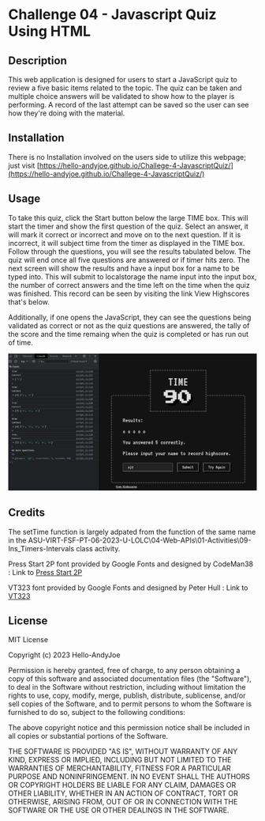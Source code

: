# Challenge 04 - Javascript Quiz Using HTML


## Description


This web application is designed for users to start a JavaScript quiz to review a five basic items related to the topic. The quiz can be taken and multiple choice answers will be validated to show how to the player is performing. A record of the last attempt can be saved so the user can see how they're doing with the material.


## Installation


There is no Installation involved on the users side to utilize this webpage; just visit [https://hello-andyjoe.github.io/Challege-4-JavascriptQuiz/](https://hello-andyjoe.github.io/Challege-4-JavascriptQuiz/)


## Usage


To take this quiz, click the Start button below the large TIME box. This will start the timer and show the first question of the quiz. Select an answer, it will mark it correct or incorrect and move on to the next question. If it is incorrect, it will subject time from the timer as displayed in the TIME box. Follow through the questions, you will see the results tabulated below. The quiz will end once all five questions are answered or if timer hits zero. The next screen will show the results and have a input box for a name to be typed into. This will submit to localstorage the name input into the input box, the number of correct answers and the time left on the time when the quiz was finished. This record can be seen by visiting the link View Highscores that's below.

Additionally, if one opens the JavaScript, they can see the questions being validated as correct or not as the quiz questions are answered, the tally of the score and the time remaing when the quiz is completed or has run out of time.

![Quiz with Console Log opened](https://github.com/Hello-AndyJoe/Challege-4-JavascriptQuiz/blob/main/Assets/quiz_consolelog.png)


## Credits


The setTime function is largely adpated from the function of the same name in the ASU-VIRT-FSF-PT-06-2023-U-LOLC\04-Web-APIs\01-Activities\09-Ins_Timers-Intervals class activity.

Press Start 2P font provided by Google Fonts and designed by CodeMan38 
: Link to [Press Start 2P](https://fonts.google.com/specimen/Press+Start+2P)

VT323 font provided by Google Fonts and designed by Peter Hull 
: Link to [VT323](https://fonts.google.com/specimen/VT323)


## License


MIT License


Copyright (c) 2023 Hello-AndyJoe


Permission is hereby granted, free of charge, to any person obtaining a copy
of this software and associated documentation files (the "Software"), to deal
in the Software without restriction, including without limitation the rights
to use, copy, modify, merge, publish, distribute, sublicense, and/or sell
copies of the Software, and to permit persons to whom the Software is
furnished to do so, subject to the following conditions:


The above copyright notice and this permission notice shall be included in all
copies or substantial portions of the Software.


THE SOFTWARE IS PROVIDED "AS IS", WITHOUT WARRANTY OF ANY KIND, EXPRESS OR
IMPLIED, INCLUDING BUT NOT LIMITED TO THE WARRANTIES OF MERCHANTABILITY,
FITNESS FOR A PARTICULAR PURPOSE AND NONINFRINGEMENT. IN NO EVENT SHALL THE
AUTHORS OR COPYRIGHT HOLDERS BE LIABLE FOR ANY CLAIM, DAMAGES OR OTHER
LIABILITY, WHETHER IN AN ACTION OF CONTRACT, TORT OR OTHERWISE, ARISING FROM,
OUT OF OR IN CONNECTION WITH THE SOFTWARE OR THE USE OR OTHER DEALINGS IN THE
SOFTWARE.

